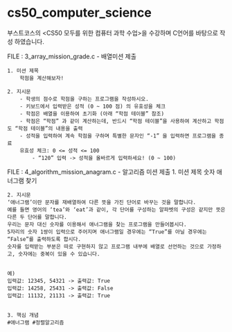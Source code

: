 # cs50_computer_science

부스트코스의 <CS50 모두를 위한 컴퓨터 과학 수업>을 수강하며 C언어를 바탕으로 작성 하였습니다.


FILE : 3_array_mission_grade.c - 배열미션 제출

    1. 미션 제목
        학점을 계산해보자!

    2. 지시문
        - 학생의 점수로 학점을 구하는 프로그램을 작성하시오.
        - 키보드에서 입력받은 성적 (0 ~ 100 점) 의 유효성을 체크
        - 학점은 배열을 이용하여 초기화 (아래 “학점 테이블” 참조)
        - 학점은 “학점” 과 같이 계산하는데, 반드시 “학점 테이블”을 사용하여 계산하고 학점도 “학점 테이블”의 내용을 출력
        - 성적을 입력하여 계속 학점을 구하며 특별한 문자인 “-1” 을 입력하면 프로그램을 종료
        유효성 체크: 0 <= 성적 <= 100
            - “120” 입력 -> 성적을 올바르게 입력하세요! (0 ~ 100)

FILE : 4_algorithm_mission_anagram.c - 알고리즘 미션 제출
    1. 미션 제목
    숫자 애너그램 찾기

    2. 지시문
    ‘애너그램’이란 문자를 재배열하여 다른 뜻을 가진 단어로 바꾸는 것을 말합니다. 
    예를 들면 영어의 ‘tea’와 ‘eat’과 같이, 각 단어를 구성하는 알파벳의 구성은 같지만 뜻은 다른 두 단어를 말합니다. 
    우리는 문자 대신 숫자를 이용해서 애너그램을 찾는 프로그램을 만들어봅시다. 
    5자리의 숫자 1쌍이 입력으로 주어지며 애너그램일 경우에는 “True”를 아닐 경우에는 “False”를 출력하도록 합시다. 
    숫자를 입력받는 부분은 따로 구현하지 않고 프로그램 내부에 배열로 선언하는 것으로 가정하고, 숫자에는 중복이 있을 수 있습니다.


    예)
    입력값: 12345, 54321 -> 출력값: True
    입력값: 14258, 25431 -> 출력값: False
    입력값: 11132, 21131 -> 출력값: True


    3. 핵심 개념
    #애너그램 #정렬알고리즘

